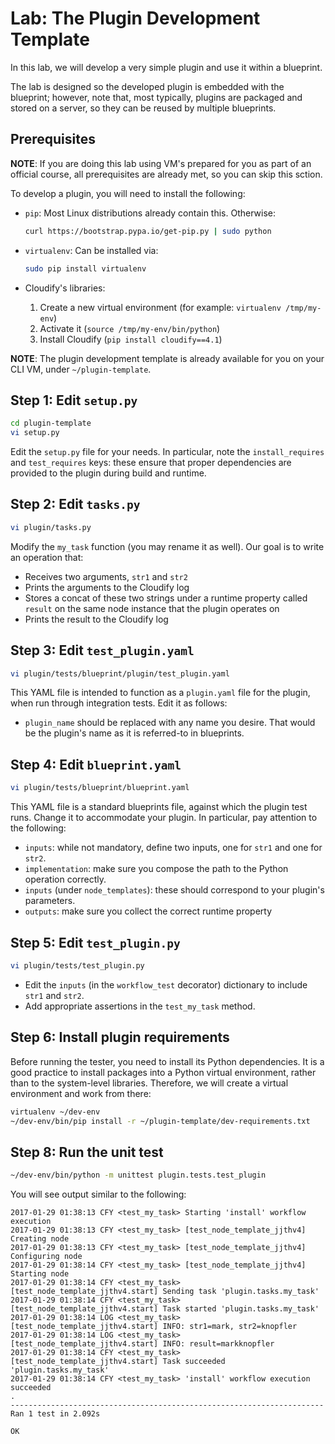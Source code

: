 # Lab: The Plugin Development Template

In this lab, we will develop a very simple plugin and use it within a blueprint.

The lab is designed so the developed plugin is embedded with the blueprint; however, note that, most typically, plugins are packaged and stored on a server, so they can be reused
by multiple blueprints.

## Prerequisites

**NOTE**: If you are doing this lab using VM's prepared for you as part of an official course, all prerequisites are
already met, so you can skip this sction.

To develop a plugin, you will need to install the following:

*   `pip`: Most Linux distributions already contain this. Otherwise:
    
    ```bash
    curl https://bootstrap.pypa.io/get-pip.py | sudo python
    ```

*   `virtualenv`: Can be installed via:
    
    ```bash
    sudo pip install virtualenv
    ```

*   Cloudify's libraries:
    1.  Create a new virtual environment (for example: `virtualenv /tmp/my-env`)
    2.  Activate it (`source /tmp/my-env/bin/python`)
    3.  Install Cloudify (`pip install cloudify==4.1`)

**NOTE**: The plugin development template is already available for you on your CLI VM, under `~/plugin-template`.

## Step 1: Edit `setup.py`

```bash
cd plugin-template
vi setup.py
```

Edit the `setup.py` file for your needs. In particular, note the `install_requires` and `test_requires` keys: these ensure that proper dependencies are provided to the plugin during build and runtime.

## Step 2: Edit `tasks.py`

```bash
vi plugin/tasks.py
```

Modify the `my_task` function (you may rename it as well). Our goal is to write an operation that:

* Receives two arguments, `str1` and `str2`
* Prints the arguments to the Cloudify log
* Stores a concat of these two strings under a runtime property called `result` on the same node instance that the plugin operates on
* Prints the result to the Cloudify log

## Step 3: Edit `test_plugin.yaml`

```bash
vi plugin/tests/blueprint/plugin/test_plugin.yaml
```

This YAML file is intended to function as a `plugin.yaml` file for the plugin, when run through integration tests. Edit it as follows:

* `plugin_name` should be replaced with any name you desire. That would be the plugin's name as it is referred-to in blueprints.

## Step 4: Edit `blueprint.yaml`

```bash
vi plugin/tests/blueprint/blueprint.yaml
```

This YAML file is a standard blueprints file, against which the plugin test runs. Change it to accommodate your plugin. In particular, pay attention to the following:

* `inputs`: while not mandatory, define two inputs, one for `str1` and one for `str2`.
* `implementation`: make sure you compose the path to the Python operation correctly.
* `inputs` (under `node_templates`): these should correspond to your plugin's parameters.
* `outputs`: make sure you collect the correct runtime property

## Step 5: Edit `test_plugin.py`

```bash
vi plugin/tests/test_plugin.py
```

* Edit the `inputs` (in the `workflow_test` decorator) dictionary to include `str1` and `str2`.
* Add appropriate assertions in the `test_my_task` method.

## Step 6: Install plugin requirements

Before running the tester, you need to install its Python dependencies.
It is a good practice to install packages into a Python virtual environment, rather than to the system-level
libraries. Therefore, we will create a virtual environment and work from there:

```bash
virtualenv ~/dev-env
~/dev-env/bin/pip install -r ~/plugin-template/dev-requirements.txt
```

## Step 8: Run the unit test

```bash
~/dev-env/bin/python -m unittest plugin.tests.test_plugin
```

You will see output similar to the following:

```
2017-01-29 01:38:13 CFY <test_my_task> Starting 'install' workflow execution
2017-01-29 01:38:13 CFY <test_my_task> [test_node_template_jjthv4] Creating node
2017-01-29 01:38:13 CFY <test_my_task> [test_node_template_jjthv4] Configuring node
2017-01-29 01:38:14 CFY <test_my_task> [test_node_template_jjthv4] Starting node
2017-01-29 01:38:14 CFY <test_my_task> [test_node_template_jjthv4.start] Sending task 'plugin.tasks.my_task'
2017-01-29 01:38:14 CFY <test_my_task> [test_node_template_jjthv4.start] Task started 'plugin.tasks.my_task'
2017-01-29 01:38:14 LOG <test_my_task> [test_node_template_jjthv4.start] INFO: str1=mark, str2=knopfler
2017-01-29 01:38:14 LOG <test_my_task> [test_node_template_jjthv4.start] INFO: result=markknopfler
2017-01-29 01:38:14 CFY <test_my_task> [test_node_template_jjthv4.start] Task succeeded 'plugin.tasks.my_task'
2017-01-29 01:38:14 CFY <test_my_task> 'install' workflow execution succeeded
.
----------------------------------------------------------------------
Ran 1 test in 2.092s

OK
```
